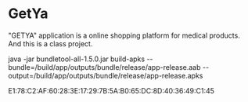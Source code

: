 # GetYa

"GETYA" application is a online shopping platform for medical products. And this is a class project.


java -jar bundletool-all-1.5.0.jar build-apks --bundle=/build/app/outputs/bundle/release/app-release.aab --output=/build/app/outputs/bundle/release/app-release.apks

E1:78:C2:AF:60:28:3E:17:29:7B:5A:B0:65:DC:8D:40:36:49:C1:45